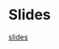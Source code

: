 # Slides
[slides](https://docs.google.com/presentation/d/10MFkI6fwa9vQ930P78rY8g5H1v-8wDlN-QC_Nqo7mFQ/edit#slide=id.g20f1e15d4a450cb2_0)
